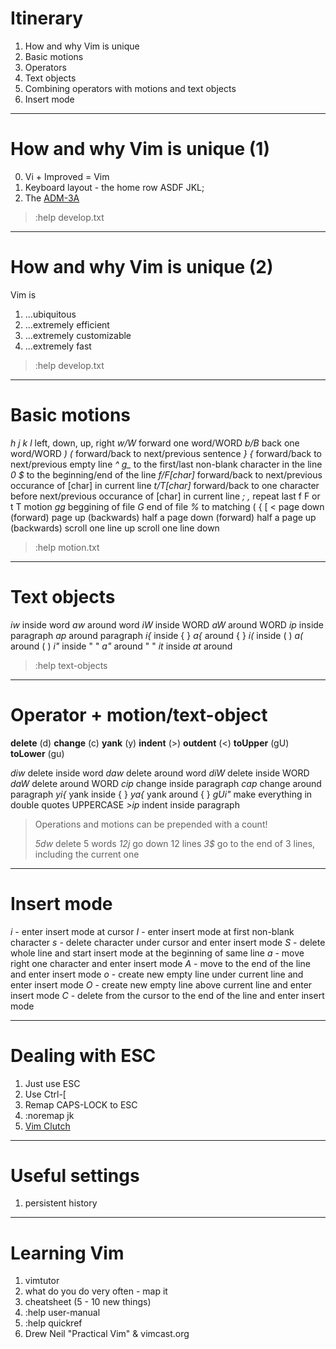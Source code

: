 
# Itinerary

   1. How and why Vim is unique
   2. Basic motions
   3. Operators
   4. Text objects
   5. Combining operators with motions and text objects
   6. Insert mode

---

# How and why Vim is unique (1)

  0. Vi + Improved = Vim
  0. Keyboard layout - the home row ASDF JKL;
  0. The [ADM-3A](http://xahlee.info/kbd/iold51593/ADM-3A_keyboard_cb140.jpg)

>:help develop.txt

---

# How and why Vim is unique (2)

Vim is

  1. ...ubiquitous
  2. ...extremely efficient
  3. ...extremely customizable
  4. ...extremely fast

>:help develop.txt

---

# Basic motions


  *h j k l*        left, down, up, right
  *w/W*            forward one word/WORD
  *b/B*            back one word/WORD
  *) (*            forward/back to next/previous sentence
  *} {*            forward/back to next/previous empty line
  *^ g_*           to the first/last non-blank character in the line
  *0 $*            to the beginning/end of the line
  *f/F[char]*      forward/back to next/previous occurance of [char] in current line
  *t/T[char]*      forward/back to one character before next/previous occurance of [char] in current line
  *; ,*            repeat last f F or t T motion
  *gg*             beggining of file
  *G*              end of file
  *%*              to matching ( { [ <
  *<C-F>*          page down (forward)
  *<C-B>*          page up (backwards)
  *<C-D>*          half a page down (forward)
  *<C-U>*          half a page up (backwards)
  *<C-Y>*          scroll one line up
  *<C-E>*          scroll one line down

>:help motion.txt

---

# Text objects

  *iw*      inside word
  *aw*      around word
  *iW*      inside WORD
  *aW*      around WORD
  *ip*      inside paragraph
  *ap*      around paragraph
  *i{*      inside  { }
  *a{*      around  { }
  *i(*      inside  ( )
  *a(*      around  ( )
  *i"*      inside  " "
  *a"*      around  " "
  *it*      inside  <tag/>
  *at*      around  <tag/>

>:help text-objects

---

# Operator + motion/text-object

   __delete__   (d)
   __change__   (c)
   __yank__     (y)
   __indent__   (>)
   __outdent__  (<)
   __toUpper__  (gU)
   __toLower__  (gu)

  *diw*     delete inside word
  *daw*     delete around word
  *diW*     delete inside WORD
  *daW*     delete around WORD
  *cip*     change inside paragraph
  *cap*     change around paragraph
  *yi{*     yank inside  { }
  *ya{*     yank around  { }
  *gUi"*    make everything in double quotes UPPERCASE
  *>ip*     indent inside paragraph

> Operations and motions can be prepended with a count!
>
> *5dw*  delete 5 words
> *12j*  go down 12 lines
> *3$*   go to the end of 3 lines, including the current one

---

# Insert mode

  *i* - enter insert mode at cursor
  *I* - enter insert mode at first non-blank character
  *s* - delete character under cursor and enter insert mode
  *S* - delete whole line and start insert mode at the beginning of same line
  *a* - move right one character and enter insert mode
  *A* - move to the end of the line and enter insert mode
  *o* - create new empty line under current line and enter insert mode
  *O* - create new empty line above current line and enter insert mode
  *C* - delete from the cursor to the end of the line and enter insert mode

---

# Dealing with ESC

  1. Just use ESC
  2. Use Ctrl-[
  3. Remap CAPS-LOCK to ESC
  4. :noremap jk
  5. [Vim Clutch](https://boingboing.net/2018/03/12/the-vim-clutch-a-footpeda.html)

---

# Useful settings

  1. persistent history

---

# Learning Vim

  1. vimtutor
  2. what do you do very often - map it
  3. cheatsheet (5 - 10 new things)
  4. :help user-manual
  5. :help quickref
  6. Drew Neil "Practical Vim" & vimcast.org

